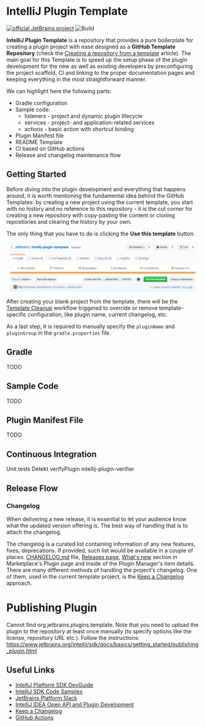 # IntelliJ Plugin Template

[![official JetBrains project](https://jb.gg/badges/official.svg)](https://confluence.jetbrains.com/display/ALL/JetBrains+on+GitHub)
![Build](https://github.com/hsz/intellij-plugin-template/workflows/Build/badge.svg)

<!-- Plugin description -->
**IntelliJ Plugin Template** is a repository that provides a pure boilerplate for creating a plugin project with ease
designed as a **GitHub Template Repository** (check the [Creating a repository from a template][gh-template] article).
The main goal for this Template is to speed up the setup phase of the plugin development for the new as well as existing
developers by preconfiguring the project scaffold, CI and linking to the proper documentation pages and keeping
everything in the most straightforward manner.
<!-- Plugin description end -->

We can highlight here the following parts:

- Gradle configuration
- Sample code:
  - listeners - project and dynamic plugin lifecycle
  - services - project- and application-related services 
  - actions - basic action with shortcut binding
- Plugin Manifest file
- README Template
- CI based on GitHub actions
- Release and changelog maintenance flow

## Getting Started

Before diving into the plugin development and everything that happens around, it is worth mentioning the fundamental
idea behind the GitHub Templates: by creating a new project using the current template, you start with no history
and no reference to this repository - it is the cut corner for creating a new repository with copy-pasting the content
or cloning repositories and clearing the history by your own.

The only thing that you have to do is clicking the **Use this template** button.

![Use this template][file:getting-started_use-this-template.png]

After creating your blank project from the template, there will be the [Template Cleanup][file:template_cleanup.yml]
workflow triggered to override or remove template-specific configuration, like plugin name, current changelog, etc.

As a last step, it is required to manually specify the `pluginName` and `pluginGroup` in the `gradle.properties` file.

## Gradle

TODO

## Sample Code

TODO

## Plugin Manifest File

TODO

## Continuous Integration

Unit tests
Detekt
verifyPlugin
intellij-plugin-verifier

## Release Flow

### Changelog

When delivering a new release, it is essential to let your audience know what the updated version offering is.
The best way of handling that is to attach the changelog.

The changelog is a curated list containing information of any new features, fixes, deprecations.
If provided, such list would be available in a couple of places: [CHANGELOG.md](./CHANGELOG.md) file,
[Releases page][releases], [What's new][marketplace-plugin-page] section in Marketplace's Plugin page
and inside of the Plugin Manager's item details. 
There are many different methods of handling the project's changelog. One of them, used in the current template project,
is the [Keep a Changelog][keep-a-changelog] approach.

# Publishing Plugin

Cannot find org.jetbrains.plugins.template. Note that you need to upload the plugin to the repository at least once manually (to specify options like the license, repository URL etc.). Follow the instructions: https://www.jetbrains.org/intellij/sdk/docs/basics/getting_started/publishing_plugin.html

## Useful Links

- [IntelliJ Platform SDK DevGuide][sdk-docs]
- [IntelliJ SDK Code Samples][code-samples]
- [JetBrains Platform Slack][slack]
- [IntelliJ IDEA Open API and Plugin Development][forum]
- [Keep a Changelog][keep-a-changelog]
- [GitHub Actions][gh-actions]

[gh-template]: https://help.github.com/en/enterprise/2.20/user/github/creating-cloning-and-archiving-repositories/creating-a-repository-from-a-template
[gh-actions]: https://help.github.com/en/actions
[sdk-docs]: https://www.jetbrains.org/intellij/sdk/docs
[code-samples]: https://github.com/JetBrains/intellij-sdk-code-samples
[releases]: https://github.com/JetBrains/intellij-plugin-template/releases
[marketplace-plugin-page]: https://plugins.jetbrains.com/plugin/0-TODO
[slack]: https://plugins.jetbrains.com/slack
[forum]: https://intellij-support.jetbrains.com/hc/en-us/community/topics/200366979-IntelliJ-IDEA-Open-API-and-Plugin-Development
[keep-a-changelog]: https://keepachangelog.com

[file:getting-started_use-this-template.png]: ./.github/readme/getting-started_use-this-template.png
[file:template_cleanup.yml]: ./.github/workflows/template-cleanup.yml
